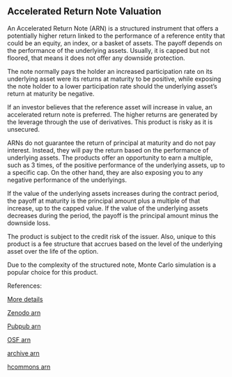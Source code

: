 ## Accelerated Return Note Valuation
   
An Accelerated Return Note (ARN) is a structured instrument that offers a potentially higher return linked to the performance of a reference entity that could be an equity, an index, or a basket of assets. The payoff depends on the performance of the underlying assets. Usually, it is capped but not floored, that means it does not offer any downside protection.

The note normally pays the holder an increased participation rate on its underlying asset were its returns at maturity to be positive, while exposing the note holder to a lower participation rate should the underlying asset’s return at maturity be negative.

If an investor believes that the reference asset will increase in value, an accelerated return note is preferred. The higher returns are generated by the leverage through the use of derivatives. This product is risky as it is unsecured.

ARNs do not guarantee the return of principal at maturity and do not pay interest. Instead, they will pay the return based on the performance of underlying assets. The products offer an opportunity to earn a multiple, such as 3 times, of the positive performance of the underlying assets, up to a specific cap. On the other hand, they are also exposing you to any negative performance of the underlyings.

If the value of the underlying assets increases during the contract period, the payoff at maturity is the principal amount plus a multiple of that increase, up to the capped value. If the value of the underlying assets decreases during the period, the payoff is the principal amount minus the downside loss.

The product is subject to the credit risk of the issuer. Also, unique to this product is a fee structure that accrues based on the level of the underlying asset over the life of the option.

Due to the complexity of the structured note, Monte Carlo simulation is a popular choice for this product. 

 


References:
   
[More details](./EqAccelerate-20.pdf)   
   
[Zenodo arn](https://zenodo.org/record/4645863/files/EqAccelerate-20.pdf)
   
[Pubpub arn](https://david.pubpub.org/pub/l983sk63/release/1)
   
[OSF arn](https://osf.io/yexkd/download)

[archive arn](https://ia803408.us.archive.org/0/items/eq-accelerate-20/EqAccelerate-archive.pdf)  

[hcommons arn](https://hcommons.org/deposits/download/hc:38846/CONTENT/eqaccelerate-20.pdf)